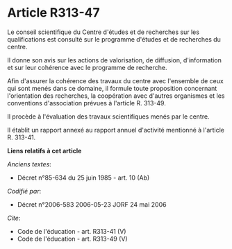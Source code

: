 # Article R313-47

Le conseil scientifique du Centre d'études et de recherches sur les qualifications est consulté sur le programme d'études et
de recherches du centre. 

Il donne son avis sur les actions de valorisation, de diffusion, d'information et sur leur cohérence avec le programme de
recherche. 

Afin d'assurer la cohérence des travaux du centre avec l'ensemble de ceux qui sont menés dans ce domaine, il formule toute
proposition concernant l'orientation des recherches, la coopération avec d'autres organismes et les conventions d'association
prévues à l'article R. 313-49. 

Il procède à l'évaluation des travaux scientifiques menés par le centre. 

Il établit un rapport annexé au rapport annuel d'activité mentionné à l'article R. 313-41.

**Liens relatifs à cet article**

_Anciens textes_:

  - Décret n°85-634 du 25 juin 1985 - art. 10 (Ab)

_Codifié par_:

  - Décret n°2006-583 2006-05-23 JORF 24 mai 2006

_Cite_:

  - Code de l'éducation - art. R313-41 (V)
  - Code de l'éducation - art. R313-49 (V)
